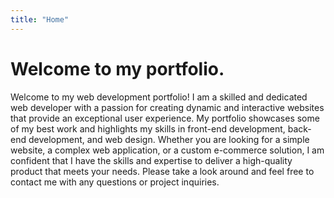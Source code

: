 ```yaml
---
title: "Home"
---
```

# Welcome to my portfolio.
Welcome to my web development portfolio! I am a skilled and dedicated web developer with a passion for creating dynamic and interactive websites that provide an exceptional user experience. My portfolio showcases some of my best work and highlights my skills in front-end development, back-end development, and web design. Whether you are looking for a simple website, a complex web application, or a custom e-commerce solution, I am confident that I have the skills and expertise to deliver a high-quality product that meets your needs. Please take a look around and feel free to contact me with any questions or project inquiries.